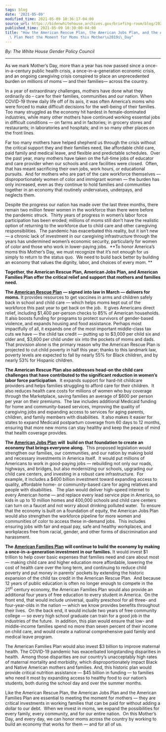 ```yaml
---
tags: blog
date: '2021-05-09'
modified_time: 2021-05-09 10:36:17-04:00
source_url: https://bidenwhitehouse.archives.gov/briefing-room/blog/2021/05/09/how-the-american-rescue-plan-the-american-jobs-plan-and-the-american-families-plan-meet-the-moment-for-moms-this-mothers-day/
published_time: 2021-05-09 10:30:00-04:00
title: "How the American Rescue Plan, the American Jobs Plan, and the American Families\
  \ Plan Meet the Moment for Moms this Mother\u2019s\_Day"
---
```

 
*By: The White House Gender Policy Council*

------------------------------------------------------------------------

As we mark Mother’s Day, more than a year has now passed since a
once-in-a-century public health crisis, a once-in-a-generation economic
crisis, and an ongoing caregiving crisis conspired to place an
unprecedented burden on millions of moms — and their families— across
the country.

In a year of extraordinary challenges, mothers have done what they
ordinarily do – care for their families, communities and our nation.
When COVID-19 threw daily life off of its axis, it was often America’s
moms who were forced to make difficult decisions for the well-being of
their families.  Too many struggled as the economy hit hardest in
female-dominated industries, while many other mothers have continued
working essential jobs in difficult conditions — on farms and in
factories; in grocery stores and restaurants; in laboratories and
hospitals; and in so many other places on the front lines.

Far too many mothers have helped shepherd us through the crisis without
the critical support they and their families need, like affordable child
care, paid family and medical leave, and flexible and predictable
schedules.  Over the past year, many mothers have taken on the full-time
jobs of educator and care provider when our schools and care facilities
were closed.  Often, that has meant sacrificing their own jobs, work
hours, or educational pursuits.  And for mothers who are part of the
care workforce themselves — disproportionately women of color and
immigrant women — the burden has only increased, even as they continue
to hold families and communities together in an economy that routinely
undervalues, underpays, and neglects them. 

Despite the progress our nation has made over the last three months,
there remain two million fewer women in the workforce than there were
before the pandemic struck.  Thirty years of progress in women’s labor
force participation has been eroded; millions of moms still don’t have
the realistic option of returning to the workforce due to child care and
other caregiving responsibilities.  The pandemic has exacerbated this
reality, but it isn’t new — a chronic lack of investment in our
caregiving infrastructure through the years has undermined women’s
economic security, particularly for women of color and those who work in
lower-paying jobs.  **To honor America’s moms this Mother’s Day, we must
recognize that it’s not enough for us simply to return to the status
quo.  We need to build back better by building an economy that values
the dignity, labor, and choices of every mom. **

**Together, the American Rescue Plan, American Jobs Plan, and American
Families Plan offer the critical relief and support that mothers and
families need.**  

**The** [**American Rescue
Plan**](https://bidenwhitehouse.archives.gov/american-rescue-plan/) **— signed
into law in March — delivers for moms.** It provides resources to get
vaccines in arms and children safely back in school and child care —
which helps moms kept out of the workforce this past year to get back on
the job.  It gives Americans direct relief, including $1,400 per-person
checks to 85% of American households.  It also boosts funding for
programs to protect survivors of gender-based violence, and expands
housing and food assistance. Perhaps most impactfully of all, it expands
one of the most important middle-class tax cuts we have — the child tax
credit — putting up to $3,000 per child six and older and, $3,600 per
child under six into the pockets of moms and dads.  That provision alone
is the primary reason why the American Rescue Plan is projected to cut
child poverty in half this year; thanks to this landmark law, poverty
levels are expected to fall by nearly 55% for Black children, and by
nearly 53% for Hispanic children.  

**The American Rescue Plan also addresses head-on the child care
challenges that have contributed to the significant reduction in women’s
labor force participation**.  It expands support for hard-hit childcare
providers and helps families struggling to afford care for their
children.  It also reduces health care costs for millions of women who
buy coverage through the Marketplace, saving families an average of $600
per person per year on their premiums.  The law includes additional
Medicaid funding for home and community-based services, improving the
quality of caregiving jobs and expanding access to services for aging
parents, children, and family members with disabilities.  It also makes
it easier for states to expand Medicaid postpartum coverage from 60 days
to 12 months, ensuring that more new moms can stay healthy and keep the
peace of mind that health coverage provides. 

**The** [**American Jobs
Plan**](https://bidenwhitehouse.archives.gov/briefing-room/statements-releases/2021/03/31/fact-sheet-the-american-jobs-plan/)
**will  build on that foundation to create an economy that brings
everyone along.**  This proposed legislation would strengthen our
families, our communities, and our nation by making bold and necessary
investments in America itself.  It would put millions of Americans to
work in good-paying jobs — rebuilding not only our roads, highways, and
bridges, but also modernizing our schools, upgrading our child care
centers, and investing in a robust care infrastructure.  For example, it
includes a $400 billion investment toward expanding access to quality,
affordable home- or community-based care for aging relatives and people
with disabilities.   The plan would deliver high-speed internet to every
American home — and replace every lead service pipe in America, so kids
in up to 10 million homes and 400,000 schools and child care centers can
turn on a faucet and not worry about drinking polluted water.  To ensure
that the economy is built on a foundation of equity, the American Jobs
Plan would also strengthen the workforce pipeline for more women and
communities of color to access these in-demand jobs.  This includes
ensuring jobs with fair and equal pay, safe and healthy workplaces, and
workplaces free from racial, gender, and other forms of discrimination
and harassment.

**The** [**American Families
Plan**](https://bidenwhitehouse.archives.gov/briefing-room/statements-releases/2021/04/28/fact-sheet-the-american-families-plan/)
**will continue to build the economy by making a once-in-a-generation
investment in our families.** It would invest $1 trillion to help cover
basic expenses that families need and care about most — making child
care and higher education more affordable, lowering the cost of health
care over the long term, and continuing to reduce child poverty and put
money in parents’ pockets by extending the historic expansion of the
child tax credit in the American Rescue Plan.  And because 12 years of
public education is often no longer enough to compete in the
21<sup>st</sup> century economy, the American Families Plan would also
provide an additional four years of free education to every student in
America.  On the front end, that would include universal, quality
preschool for all three- and four-year-olds in the nation — which we
know provides benefits throughout their lives.  On the back end, it
would include two years of free community college — so every high school
graduate can train for a good job in the industries of the future.  In
addition, this plan would ensure that low- and middle-income families
spend no more than seven percent of their income on child care, and
would create a national comprehensive paid family and medical leave
program. 

The American Families Plan would also invest $3 billion to improve
maternal health. The COVID-19 pandemic has exacerbated longstanding
disparities in health.  Among those disparities are our country’s
unacceptably high rates of maternal mortality and morbidity, which
disproportionately impact Black and Native American mothers and
families. And, this historic plan would provide critical nutrition
assistance — $45 billion in funding — to families who need it most by
expanding access to healthy food to our nation’s students, both during
the school day and over the summer months.  

Like the American Rescue Plan, the American Jobs Plan and the American
Families Plan are essential to meeting the moment for mothers — they are
critical investments in working families that can be paid for without
adding a dollar to our debt.  When we invest in moms, we expand the
possibilities for every family, every community, and for our entire
nation.  On this Mother’s Day, and every day, we can honor moms across
the country by working to build an economy that works for them — and for
all of us.
